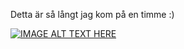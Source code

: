 Detta är så långt jag kom på en timme :)

[![IMAGE ALT TEXT HERE](https://img.youtube.com/vi/KbsFiP144Gg/0.jpg)](https://www.youtube.com/watch?v=KbsFiP144Gg)
